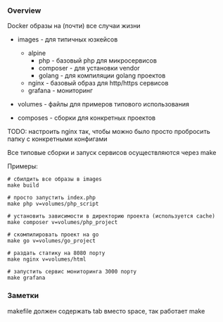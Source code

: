 ### Overview

Docker образы на (почти) все случаи жизни

* images - для типичных юзкейсов
    * alpine
        * php - базовый php для микросервисов
        * composer - для установки vendor
        * golang - для компиляции golang проектов
    * nginx - базовый образ для http/https сервисов
    * grafana - мониторинг

* volumes - файлы для примеров типового использования
* composes - сборки для конкретных проектов

TODO: настроить nginx так, чтобы можно было просто пробросить
папку с конкретными конфигами

Все типовые сборки и запуск сервисов осуществляются через make

Примеры:

    # сбилдить все образы в images
    make build

    # просто запустить index.php
    make php v=volumes/php_script

    # установить зависимости в директорию проекта (используется cache)
    make composer v=volumes/php_project
    
    # скомпилировать проект на go
    make go v=volumes/go_project

    # раздать статику на 8080 порту
    make nginx v=volumes/html

    # запустить сервис мониторинга 3000 порту
    make grafana
    
### Заметки

makefile должен содержать tab вместо space, так работает make